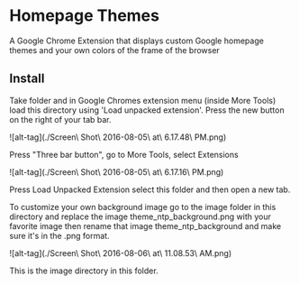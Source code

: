 <!--
@Author: Layne Faler <laynefaler>
@Date:   08-05-2016
@Email:  laynefaler@gmail.com
@Last modified by:   laynefaler
@Last modified time: 08-06-2016
-->

# Homepage Themes
 A Google Chrome Extension that displays custom Google homepage themes and your own colors of the frame of the browser
## Install
Take folder and in Google Chromes extension menu (inside More Tools) load this directory using 'Load unpacked extension'. Press the new button on the right of your tab bar.

![alt-tag](./Screen\ Shot\ 2016-08-05\ at\ 6.17.48\ PM.png)

Press "Three bar button", go to More Tools, select Extensions

![alt-tag](./Screen\ Shot\ 2016-08-05\ at\ 6.17.16\ PM.png)

Press Load Unpacked Extension select this folder and then open a new tab.

To customize your own background image go to the image folder in this directory and replace the image theme_ntp_background.png with your favorite image then rename that image theme_ntp_background and make sure it's in the .png format.

![alt-tag](./Screen\ Shot\ 2016-08-06\ at\ 11.08.53\ AM.png)

This is the image directory in this folder.
